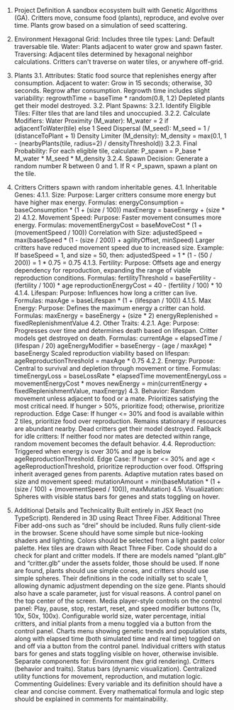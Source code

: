 1. Project Definition
A sandbox ecosystem built with Genetic Algorithms (GA). Critters move, consume food (plants), reproduce, and evolve over time. Plants grow based on a simulation of seed scattering.

2. Environment
Hexagonal Grid:
Includes three tile types:
Land: Default traversable tile.
Water: Plants adjacent to water grow and spawn faster.
Traversing:
Adjacent tiles determined by hexagonal neighbor calculations.
Critters can't traverse on water tiles, or anywhere off-grid.

3. Plants
3.1. Attributes:
Static food source that replenishes energy after consumption.
Adjacent to water: Grow in 15 seconds; otherwise, 30 seconds.
Regrow after consumption.
Regrowth time includes slight variability:
 regrowthTime = baseTime * random(0.8, 1.2)
Depleted plants get their model destroyed.
3.2. Plant Spawns:
3.2.1. Identify Eligible Tiles:
Filter tiles that are land tiles and unoccupied.
3.2.2. Calculate Modifiers:
Water Proximity (M_water):
 M_water = 2 if adjacentToWater(tile) else 1
Seed Dispersal (M_seed):
 M_seed = 1 / (distanceToPlant + 1)
Density Limiter (M_density):
 M_density = max(0.1, 1 - (nearbyPlants(tile, radius=2) / densityThreshold))
3.2.3. Final Probability:
For each eligible tile, calculate:
 P_spawn = P_base * M_water * M_seed * M_density
3.2.4. Spawn Decision:
Generate a random number R between 0 and 1.
If R < P_spawn, spawn a plant on the tile.

4. Critters
Critters spawn with random inheritable genes.
4.1. Inheritable Genes:
4.1.1. Size:
Purpose: Larger critters consume more energy but have higher max energy.
Formulas:
 energyConsumption = baseConsumption * (1 + (size / 100))
maxEnergy = baseEnergy + (size * 2)
4.1.2. Movement Speed:
Purpose: Faster movement consumes more energy.
Formulas:
 movementEnergyCost = baseMoveCost * (1 + (movementSpeed / 100))
Correlation with Size:
 adjustedSpeed = max(baseSpeed * (1 - (size / 200)) + agilityOffset, minSpeed)
Larger critters have reduced movement speed due to increased size.
Example: If baseSpeed = 1, and size = 50, then:
 adjustedSpeed = 1 * (1 - (50 / 200)) = 1 * 0.75 = 0.75
4.1.3. Fertility:
Purpose: Offsets age and energy dependency for reproduction, expanding the range of viable reproduction conditions.
Formulas:
 fertilityThreshold = baseFertility - (fertility / 100) * age
reproductionEnergyCost = 40 - (fertility / 100) * 10
4.1.4. Lifespan:
Purpose: Influences how long a critter can live.
Formulas:
 maxAge = baseLifespan * (1 + (lifespan / 100))
4.1.5. Max Energy:
Purpose: Defines the maximum energy a critter can hold.
Formulas:
 maxEnergy = baseEnergy + (size * 2)
energyReplenished = fixedReplenishmentValue
4.2. Other Traits:
4.2.1. Age:
Purpose: Progresses over time and determines death based on lifespan. Critter models get destroyed on death.
Formulas:
 currentAge = elapsedTime / (lifespan / 20)
ageEnergyModifier = baseEnergy - (age / maxAge) * baseEnergy
Scaled reproduction viability based on lifespan:
 ageReproductionThreshold = maxAge * 0.75
4.2.2. Energy:
Purpose: Central to survival and depletion through movement or time.
Formulas:
 timeEnergyLoss = baseLossRate * elapsedTime
movementEnergyLoss = movementEnergyCost * moves
newEnergy = min(currentEnergy + fixedReplenishmentValue, maxEnergy)
4.3. Behavior:
Random movement unless adjacent to food or a mate.
Prioritizes satisfying the most critical need. If hunger > 50%, prioritize food; otherwise, prioritize reproduction.
Edge Case: If hunger <= 30% and food is available within 2 tiles, prioritize food over reproduction.
Remains stationary if resources are abundant nearby.
Dead critters get their model destroyed.
Fallback for idle critters: If neither food nor mates are detected within range, random movement becomes the default behavior.
4.4. Reproduction:
Triggered when energy is over 30% and age is below ageReproductionThreshold.
Edge Case: If hunger <= 30% and age < ageReproductionThreshold, prioritize reproduction over food.
Offspring inherit averaged genes from parents.
Adaptive mutation rates based on size and movement speed:
 mutationAmount = min(baseMutation * (1 + (size / 100) + (movementSpeed / 100)), maxMutation)
4.5. Visualization:
Spheres with visible status bars for genes and stats toggling on hover.

5. Additional Details and Technicality
Built entirely in JSX React (no TypeScript).
Rendered in 3D using React Three Fiber.
Additional Three Fiber add-ons such as “drei” should be included.
Runs fully client-side in the browser.
Scene should have some simple but nice-looking shaders and lighting.
Colors should be selected from a light pastel color palette.
Hex tiles are drawn with React Three Fiber.
Code should do a check for plant and critter models. If there are models named “plant.glb” and “critter.glb” under the assets folder, those should be used. If none are found, plants should use simple cones, and critters should use simple spheres. Their definitions in the code initially set to scale 1, allowing dynamic adjustment depending on the size gene. Plants should also have a scale parameter, just for visual reasons.
A control panel on the top center of the screen.
Media player-style controls on the control panel: Play, pause, stop, restart, reset, and speed modifier buttons (1x, 10x, 50x, 100x).
Configurable world size, water percentage, initial critters, and initial plants from a menu toggled via a button from the control panel.
Charts menu showing genetic trends and population stats, along with elapsed time (both simulated time and real time) toggled on and off via a button from the control panel.
Individual critters with status bars for genes and stats toggling visible on hover, otherwise invisible.
Separate components for:
Environment (hex grid rendering).
Critters (behavior and traits).
Status bars (dynamic visualization).
Centralized utility functions for movement, reproduction, and mutation logic.
Commenting Guidelines:
Every variable and its definition should have a clear and concise comment.
Every mathematical formula and logic step should be explained in comments for maintainability.
